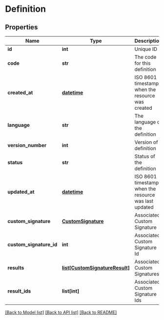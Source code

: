 # Definition

## Properties
Name | Type | Description | Notes
------------ | ------------- | ------------- | -------------
**id** | **int** | Unique ID | [optional] 
**code** | **str** | The code for this definition | [optional] 
**created_at** | [**datetime**](DateTime.md) | ISO 8601 timestamp when the resource was created | [optional] 
**language** | **str** | The language of the definition | [optional] 
**version_number** | **int** | Version of definition | [optional] 
**status** | **str** | Status of the definition | [optional] 
**updated_at** | [**datetime**](DateTime.md) | ISO 8601 timestamp when the resource was last updated | [optional] 
**custom_signature** | [**CustomSignature**](CustomSignature.md) | Associated Custom Signature  | [optional] 
**custom_signature_id** | **int** | Associated Custom Signature Id | [optional] 
**results** | [**list[CustomSignatureResult]**](CustomSignatureResult.md) | Associated Custom Signatures | [optional] 
**result_ids** | **list[int]** | Associated Custom Signature Ids | [optional] 

[[Back to Model list]](../README.md#documentation-for-models) [[Back to API list]](../README.md#documentation-for-api-endpoints) [[Back to README]](../README.md)


